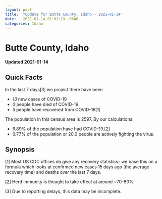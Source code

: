 ```yaml
---
layout: post
title:  "Update for Butte County, Idaho - 2021-01-14"
date:   2021-01-14 01:01:29 -0600
categories: Idaho
---
```


# Butte County, Idaho
#### Updated 2021-01-14

## Quick Facts

In the last 7 days[3] we project there have been
- *13* new cases of COVID-19
- *0* people have died of COVID-19
- *5* people have recovered from COVID-19[1]

The population in this census area is 2597. By our calculations:
- 6.89% of the population have had COVID-19.[2]
- 0.77% of the population or 20.0 people are actively fighting the virus.

## Synopsis




[1] Most US CDC offices do give any recovery statistics- we base this on a formula which looks at confirmed new cases
15 days ago (the average recovery time) and deaths over the last 7 days.

[2] Herd Immunity is thought to take effect at around ~70-80%

[3] Due to reporting delays, this data may be incomplete.
 
    